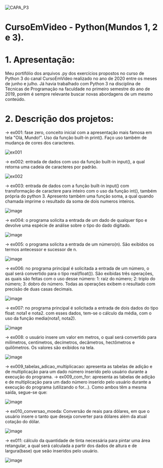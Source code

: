 ![CAPA_P3](https://user-images.githubusercontent.com/50182271/126639971-dbf85f7f-99b5-4b85-9368-35fec7f345ce.jpg)

# CursoEmVideo - Python(Mundos 1, 2 e 3).

# 1. Apresentação:

  Meu portifólio dos arquivos .py dos exercícios propostos no curso de Python 3 do canal CursoEmVídeo realizado no ano de 2020 entre os meses de junho e julho. Já havia trabalhado com Python 3 na disciplina de Técnicas de Programação na faculdade no primeiro semestre do ano de 2019, porém é sempre relevante buscar novas abordagens de um mesmo conteúdo.
# 2. Descrição dos projetos:

-> ex001: fase zero, conceito inicial com a apresentação mais famosa em tela "Olá, Mundo!". Uso da função built-in print(). Faço uso também de mudança de cores dos caracteres.

![ex001](https://user-images.githubusercontent.com/50182271/126657602-71eef496-3efe-4d5b-a198-b6d550346787.jpg)

-> ex002: entrada de dados com uso da função built-in input(), a qual retorna uma cadeia de caracteres por padrão.<br />

![ex002](https://user-images.githubusercontent.com/50182271/126665223-31ccbe29-5af9-4a05-b9b2-5854a6092b54.jpg)

-> ex003: entrada de dados com a função built-in input() com transformação de caractere para inteiro com o uso da função int(), também própria do python 3. Apresento também uma função soma, a qual quando chamada imprime o resultado da soma de dois numeros inteiros. <br />

![image](https://user-images.githubusercontent.com/50182271/126665567-734f08af-7c28-4e38-8b8e-70c07e698cc8.png)

-> ex004: o programa solicita a entrada de um dado de qualquer tipo e devolve uma espécie de análise sobre o tipo do dado digitado.

![image](https://user-images.githubusercontent.com/50182271/126666036-ca0e6de4-d1cd-4c47-82ad-56ca2e01d009.png)

-> ex005: o programa solicita a entrada de um número(n). São exibidos os termos antecessor e sucessor de n.

![image](https://user-images.githubusercontent.com/50182271/126726605-dae33c19-ac0c-43ad-874d-22f7ddd88356.png)

-> ex006:  no programa principal é solicitada a entrada de um número, o qual será convertido para o tipo real(float()). São exibidas três operações, as quais são feitas com o uso desse número: 1: raiz do número; 2: triplo do número; 3: dobro do número. Todas as operações exibem o resultado com precisão de duas casas decimais.

![image](https://user-images.githubusercontent.com/50182271/126727065-efe69db8-a387-422e-85d2-dc7db21032ff.png)

-> ex007: no programa principal é solicitada a entrada de dois dados do tipo float: nota1 e nota2. com esses dados, tem-se o cálculo da média, com o uso da função media(nota1, nota2).

![image](https://user-images.githubusercontent.com/50182271/126727410-9ca4c1c9-d3b6-4bd4-b2f5-66b8854b88c9.png)

-> ex008: o usuário insere um valor em metros, o qual será convertido para milímetros, centímetros, decímetros, decâmetros, hectômetros e quilômetros. Os valores são exibidos na tela. 

![image](https://user-images.githubusercontent.com/50182271/126728422-41440490-5c4c-4f13-a4ba-cfadaff93f96.png)


-> ex009_tabelas_adicao_multiplicacao: apresenta as tabelas de adição e de multiplicação para um dado número inserido pelo usuário durante a execução do programa.
-> ex009_com_for: apresenta as tabelas de adição e de multiplicação para um dado número inserido pelo usuário durante a execução do programa (utilizando o for...).
Como ambos têm a mesma saída, segue-se que:

![image](https://user-images.githubusercontent.com/50182271/126870929-8535cdcb-e43a-40ba-9c47-1fe953a7b604.png)


-> ex010_conversao_moeda: Conversão de reais para dólares, em que o usuário insere o tanto que deseja converter para dólares além da atual cotação do dólar.

![image](https://user-images.githubusercontent.com/50182271/126871125-58e07206-3a81-48bf-a6f7-e9f8431e3afe.png)


-> ex011: cálculo da quantidade de tinta necessária para pintar uma área retangular, a qual será calculada a partir dos dados de altura e de largura(base) que seão inseridos pelo usuário.

![image](https://user-images.githubusercontent.com/50182271/126871905-f16933a1-d4b8-42ac-91a7-573e467b0538.png)


